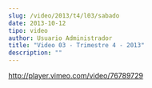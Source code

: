 ```yaml
---
slug: /video/2013/t4/l03/sabado
date: 2013-10-12
tipo: video
author: Usuario Administrador
title: "Video 03 - Trimestre 4 - 2013"
description: ""
---
```


http://player.vimeo.com/video/76789729
